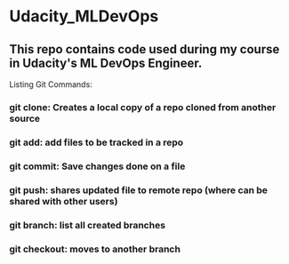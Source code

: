 # Udacity_MLDevOps
## This repo contains code used during my course in Udacity's ML DevOps Engineer.
Listing Git Commands:
### git clone: Creates a local copy of a repo cloned from another source
### git add: add files to be tracked in a repo
### git commit: Save changes done on a file
### git push: shares updated file to remote repo (where can be shared with other users)
### git branch: list all created branches
### git checkout: moves to another branch
